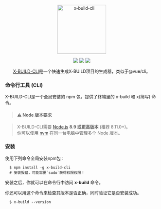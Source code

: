 <p align="center"><img width="160" src="https://ws4.sinaimg.cn/large/006tNbRwly1fx9qzs85mzj308w06x40w.jpg" alt="x-build-cli"></p>

<p align="center">
  <img src="https://img.shields.io/jenkins/s/https/jenkins.qa.ubuntu.com/view/Precise/view/All%20Precise/job/precise-desktop-amd64_default.svg">
  <img src="https://img.shields.io/badge/npm-v1.4.8-blue.svg">
  <img src="https://img.shields.io/github/license/mashape/apistatus.svg">
</p>

<p align="center">
  <a href="https://github.com/codexu/x-build-cli">X-BUILD-CLI</a>是一个快速生成X-BUILD项目的生成器，类似于@vue/cli。
</p>

### 命令行工具 (CLI)

X-BUILD-CLI是一个全局安装的 npm 包，提供了终端里的 x-build 和 x(简写) 命令。

> #### ⚠️ Node 版本要求

> X-BUILD-CLI需要 [Node.js](http://nodejs.cn/) **8.9 或更高版本** (推荐 8.11.0+)。<br>你可以使用 [nvm](https://github.com/creationix/nvm) 在同一台电脑中管理多个 Node 版本。

### 安装

使用下列命令全局安装npm包：

```
  $ npm install -g x-build-cli
  # 安装报错，可能需要`sudo`获得权限权限！
```

安装之后，你就可以在命令行中访问 **x-build** 命令。

你还可以用这个命令来检查其版本是否正确，同时验证它是否安装成功。

```
  $ x-build --version
```